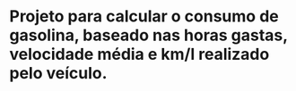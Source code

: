 # Projeto para calcular o consumo de gasolina, baseado nas horas gastas, velocidade média e km/l realizado pelo veículo.
